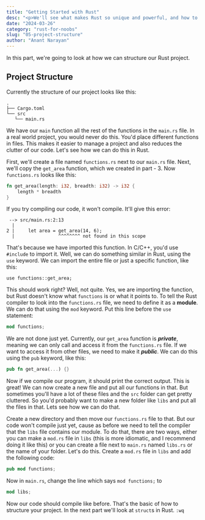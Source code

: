 ```yaml
---
title: "Getting Started with Rust"
desc: "<p>We'll see what makes Rust so unique and powerful, and how to setup the Rust toolchain on Windows/MacOS/GNU Linux</p>"
date: "2024-03-26"
category: "rust-for-noobs"
slug: "05-project-structure"
author: "Anant Narayan"
---
```



In this part, we're going to look at how we can structure our Rust project.

## Project Structure
Currently the structure of our project looks like this:
```text
.
├── Cargo.toml
└── src
   └── main.rs
```
We have our `main` function all the rest of the functions in the `main.rs` file. In a real world project, you would never do this. You'd place different functions in files. This makes it easier to manage a project and also reduces the clutter of our code. Let's see how we can do this in Rust.

First, we'll create a file named `functions.rs` next to our `main.rs` file. Next, we'll copy the `get_area` function, which we created in part - 3. Now `functions.rs` looks like this:
```rust
fn get_area(length: i32, breadth: i32) -> i32 {
    length * breadth
}
```
If you try compiling our code, it won't compile. It'll give this error:
```text
 --> src/main.rs:2:13
  |
2 |     let area = get_area(14, 6);
  |                ^^^^^^^^ not found in this scope
```
That's because we have imported this function. In C/C++, you'd use `#include` to import it. Well, we can do something similar in Rust, using the `use` keyword. We can import the entire file or just a specific function, like this:
```
use functions::get_area;
```
This should work right? Well, not quite. Yes, we are importing the function, but Rust doesn't know what `functions` is or what it points to. To tell the Rust compiler to look into the `functions.rs` file, we need to define it as a **module**. We can do that using the `mod` keyword. Put this line before the `use` statement:
```rust
mod functions;
```
We are not done just yet. Currently, our `get_area` function is ***private***, meaning we can only call and access it from the `functions.rs` file. If we want to access it from other files, we need to make it ***public***. We can do this using the `pub` keyword, like this:
```rust
pub fn get_area(...) {}
```
Now if we compile our program, it should print the correct output. This is great! We can now create a new file and put all our functions in that. But sometimes you'll have a lot of these files and the `src` folder can get pretty cluttered. So you'd probably want to make a new folder like `libs` and put all the files in that. Lets see how we can do that.

Create a new directory and then move our `functions.rs` file to that. But our code won't compile just yet, cause as before we need to tell the compiler that the `libs` file contains our module. To do that, there are two ways, either you can make a `mod.rs` file in `libs` (this is more idiomatic, and I recommend doing it like this) or you can create a file next to `main.rs` named `libs.rs` or the name of your folder. Let's do this. Create a `mod.rs` file in `libs` and add the following code:
```rust
pub mod functions;
```
Now in `main.rs`, change the line which says `mod functions;` to
```rust
mod libs;
```
Now our code should compile like before. That's the basic of how to structure your project. In the next part we'll look at `struct`s in Rust. `:wq`

